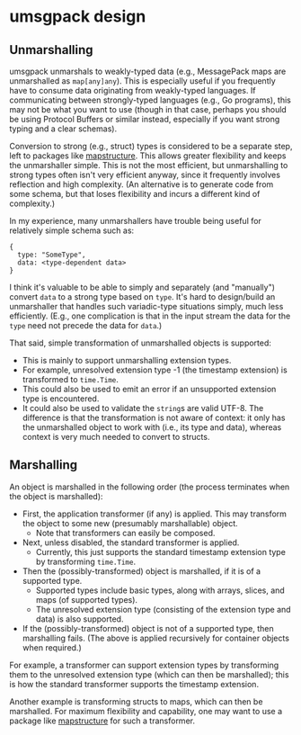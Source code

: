 # umsgpack design

## Unmarshalling

umsgpack unmarshals to weakly-typed data (e.g., MessagePack maps are unmarshalled as `map[any]any`).
This is especially useful if you frequently have to consume data originating from weakly-typed
languages. If communicating between strongly-typed languages (e.g., Go programs), this may not be
what you want to use (though in that case, perhaps you should be using Protocol Buffers or similar
instead, especially if you want strong typing and a clear schemas).

Conversion to strong (e.g., struct) types is considered to be a separate step, left to packages like
[mapstructure](https://github.com/go-viper/mapstructure). This allows greater flexibility and keeps
the unmarshaller simple. This is not the most efficient, but unmarshalling to strong types often
isn't very efficient anyway, since it frequently involves reflection and high complexity. (An
alternative is to generate code from some schema, but that loses flexibility and incurs a different
kind of complexity.)

In my experience, many unmarshallers have trouble being useful for relatively simple schema such as:
```
{
  type: "SomeType",
  data: <type-dependent data>
}
```
I think it's valuable to be able to simply and separately (and "manually") convert `data` to a
strong type based on `type`. It's hard to design/build an unmarshaller that handles such
variadic-type situations simply, much less efficiently. (E.g., one complication is that in the input
stream the data for the `type` need not precede the data for `data`.)

That said, simple transformation of unmarshalled objects is supported:
* This is mainly to support unmarshalling extension types.
* For example, unresolved extension type -1 (the timestamp extension) is transformed to `time.Time`.
* This could also be used to emit an error if an unsupported extension type is encountered.
* It could also be used to validate the `string`s are valid UTF-8.
The difference is that the transformation is not aware of context: it only has the unmarshalled
object to work with (i.e., its type and data), whereas context is very much needed to convert to
structs.

## Marshalling

An object is marshalled in the following order (the process terminates when the object is
marshalled):
* First, the application transformer (if any) is applied. This may transform the object to some new
  (presumably marshallable) object.
  * Note that transformers can easily be composed.
* Next, unless disabled, the standard transformer is applied.
  * Currently, this just supports the standard timestamp extension type by transforming `time.Time`.
* Then the (possibly-transformed) object is marshalled, if it is of a supported type.
  * Supported types include basic types, along with arrays, slices, and maps (of supported types).
  * The unresolved extension type (consisting of the extension type and data) is also supported.
* If the (possibly-transformed) object is not of a supported type, then marshalling fails.
(The above is applied recursively for container objects when required.)

For example, a transformer can support extension types by transforming them to the unresolved
extension type (which can then be marshalled); this is how the standard transformer supports the
timestamp extension.

Another example is transforming structs to maps, which can then be marshalled. For maximum
flexibility and capability, one may want to use a package like
[mapstructure](https://github.com/go-viper/mapstructure) for such a transformer.
